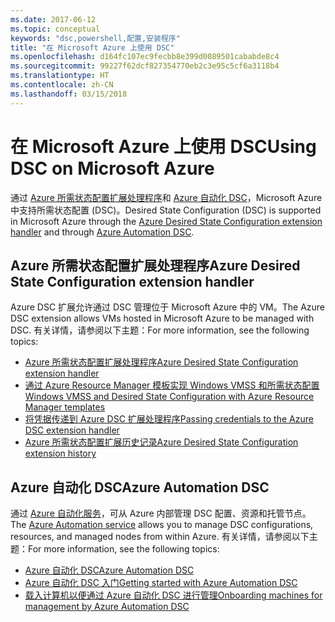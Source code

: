 ```yaml
---
ms.date: 2017-06-12
ms.topic: conceptual
keywords: "dsc,powershell,配置,安装程序"
title: "在 Microsoft Azure 上使用 DSC"
ms.openlocfilehash: d164fc107ec9fecbb8e399d0089501cababde8c4
ms.sourcegitcommit: 99227f62dcf827354770eb2c3e95c5cf6a3118b4
ms.translationtype: HT
ms.contentlocale: zh-CN
ms.lasthandoff: 03/15/2018
---
```

# <a name="using-dsc-on-microsoft-azure"></a><span data-ttu-id="2eaa7-103">在 Microsoft Azure 上使用 DSC</span><span class="sxs-lookup"><span data-stu-id="2eaa7-103">Using DSC on Microsoft Azure</span></span>

<span data-ttu-id="2eaa7-104">通过 [Azure 所需状态配置扩展处理程序](/azure/virtual-machines/virtual-machines-windows-extensions-dsc-overview)和 [Azure 自动化 DSC](/azure/automation/automation-dsc-overview)，Microsoft Azure 中支持所需状态配置 (DSC)。</span><span class="sxs-lookup"><span data-stu-id="2eaa7-104">Desired State Configuration (DSC) is supported in Microsoft Azure through the [Azure Desired State Configuration extension handler](/azure/virtual-machines/virtual-machines-windows-extensions-dsc-overview) and through [Azure Automation DSC](/azure/automation/automation-dsc-overview).</span></span>

## <a name="azure-desired-state-configuration-extension-handler"></a><span data-ttu-id="2eaa7-105">Azure 所需状态配置扩展处理程序</span><span class="sxs-lookup"><span data-stu-id="2eaa7-105">Azure Desired State Configuration extension handler</span></span>

<span data-ttu-id="2eaa7-106">Azure DSC 扩展允许通过 DSC 管理位于 Microsoft Azure 中的 VM。</span><span class="sxs-lookup"><span data-stu-id="2eaa7-106">The Azure DSC extension allows VMs hosted in Microsoft Azure to be managed with DSC.</span></span> <span data-ttu-id="2eaa7-107">有关详情，请参阅以下主题：</span><span class="sxs-lookup"><span data-stu-id="2eaa7-107">For more information, see the following topics:</span></span>

- [<span data-ttu-id="2eaa7-108">Azure 所需状态配置扩展处理程序</span><span class="sxs-lookup"><span data-stu-id="2eaa7-108">Azure Desired State Configuration extension handler</span></span>](/azure/virtual-machines/virtual-machines-windows-extensions-dsc-overview)
- [<span data-ttu-id="2eaa7-109">通过 Azure Resource Manager 模板实现 Windows VMSS 和所需状态配置</span><span class="sxs-lookup"><span data-stu-id="2eaa7-109">Windows VMSS and Desired State Configuration with Azure Resource Manager templates</span></span>](/azure/virtual-machines/virtual-machines-windows-extensions-dsc-template)
- [<span data-ttu-id="2eaa7-110">将凭据传递到 Azure DSC 扩展处理程序</span><span class="sxs-lookup"><span data-stu-id="2eaa7-110">Passing credentials to the Azure DSC extension handler</span></span>](/azure/virtual-machines/virtual-machines-windows-extensions-dsc-credentials)
- [<span data-ttu-id="2eaa7-111">Azure 所需状态配置扩展历史记录</span><span class="sxs-lookup"><span data-stu-id="2eaa7-111">Azure Desired State Configuration extension history</span></span>](azureDscexthistory.md)

## <a name="azure-automation-dsc"></a><span data-ttu-id="2eaa7-112">Azure 自动化 DSC</span><span class="sxs-lookup"><span data-stu-id="2eaa7-112">Azure Automation DSC</span></span>

<span data-ttu-id="2eaa7-113">通过 [Azure 自动化服务](/services/automation/)，可从 Azure 内部管理 DSC 配置、资源和托管节点。</span><span class="sxs-lookup"><span data-stu-id="2eaa7-113">The [Azure Automation service](/services/automation/) allows you to manage DSC configurations, resources, and managed nodes from within Azure.</span></span> <span data-ttu-id="2eaa7-114">有关详情，请参阅以下主题：</span><span class="sxs-lookup"><span data-stu-id="2eaa7-114">For more information, see the following topics:</span></span>

- [<span data-ttu-id="2eaa7-115">Azure 自动化 DSC</span><span class="sxs-lookup"><span data-stu-id="2eaa7-115">Azure Automation DSC</span></span>](/azure/automation/automation-dsc-overview)
- [<span data-ttu-id="2eaa7-116">Azure 自动化 DSC 入门</span><span class="sxs-lookup"><span data-stu-id="2eaa7-116">Getting started with Azure Automation DSC</span></span>](/azure/automation/automation-dsc-getting-started)
- [<span data-ttu-id="2eaa7-117">载入计算机以便通过 Azure 自动化 DSC 进行管理</span><span class="sxs-lookup"><span data-stu-id="2eaa7-117">Onboarding machines for management by Azure Automation DSC</span></span>](/azure/automation/automation-dsc-onboarding)

